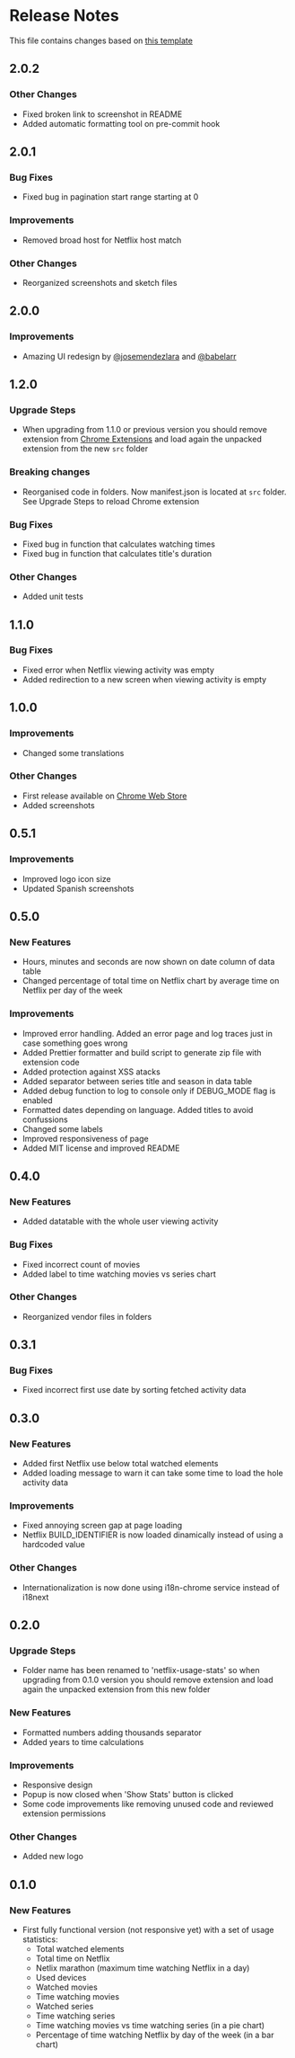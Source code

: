 # Release Notes

This file contains changes based on [this template](https://github.com/palantir/plottable/wiki/Release-Notes-Template)

## 2.0.2

### Other Changes

- Fixed broken link to screenshot in README
- Added automatic formatting tool on pre-commit hook

## 2.0.1

### Bug Fixes

- Fixed bug in pagination start range starting at 0

### Improvements

- Removed broad host for Netflix host match

### Other Changes

- Reorganized screenshots and sketch files

## 2.0.0

### Improvements

- Amazing UI redesign by [@josemendezlara](https://github.com/josemendezlara) and [@babelarr](https://github.com/babelarr)

## 1.2.0

### Upgrade Steps

- When upgrading from 1.1.0 or previous version you should remove extension from [Chrome Extensions](chrome://extensions/) and load again the unpacked extension from the new `src` folder

### Breaking changes

- Reorganised code in folders. Now manifest.json is located at `src` folder. See Upgrade Steps to reload Chrome extension

### Bug Fixes

- Fixed bug in function that calculates watching times
- Fixed bug in function that calculates title's duration

### Other Changes

- Added unit tests

## 1.1.0

### Bug Fixes

- Fixed error when Netflix viewing activity was empty
- Added redirection to a new screen when viewing activity is empty

## 1.0.0

### Improvements

- Changed some translations

### Other Changes

- First release available on [Chrome Web Store](https://chrome.google.com/webstore/devconsole/g09324318338317648806/bckfpnenhimfckndcceonmkhheinmkob)
- Added screenshots

## 0.5.1

### Improvements

- Improved logo icon size
- Updated Spanish screenshots

## 0.5.0

### New Features

- Hours, minutes and seconds are now shown on date column of data table
- Changed percentage of total time on Netflix chart by average time on Netflix per day of the week

### Improvements

- Improved error handling. Added an error page and log traces just in case something goes wrong
- Added Prettier formatter and build script to generate zip file with extension code
- Added protection against XSS atacks
- Added separator between series title and season in data table
- Added debug function to log to console only if DEBUG_MODE flag is enabled
- Formatted dates depending on language. Added titles to avoid confussions
- Changed some labels
- Improved responsiveness of page
- Added MIT license and improved README

## 0.4.0

### New Features

- Added datatable with the whole user viewing activity

### Bug Fixes

- Fixed incorrect count of movies
- Added label to time watching movies vs series chart

### Other Changes

- Reorganized vendor files in folders

## 0.3.1

### Bug Fixes

- Fixed incorrect first use date by sorting fetched activity data

## 0.3.0

### New Features

- Added first Netflix use below total watched elements
- Added loading message to warn it can take some time to load the hole activity data

### Improvements

- Fixed annoying screen gap at page loading
- Netflix BUILD_IDENTIFIER is now loaded dinamically instead of using a hardcoded value

### Other Changes

- Internationalization is now done using i18n-chrome service instead of i18next

## 0.2.0

### Upgrade Steps

- Folder name has been renamed to 'netflix-usage-stats' so when upgrading from 0.1.0 version you should remove extension and load again the unpacked extension from this new folder

### New Features

- Formatted numbers adding thousands separator
- Added years to time calculations

### Improvements

- Responsive design
- Popup is now closed when 'Show Stats' button is clicked
- Some code improvements like removing unused code and reviewed extension permissions

### Other Changes

- Added new logo

## 0.1.0

### New Features

- First fully functional version (not responsive yet) with a set of usage statistics:
  - Total watched elements
  - Total time on Netflix
  - Netlix marathon (maximum time watching Netflix in a day)
  - Used devices
  - Watched movies
  - Time watching movies
  - Watched series
  - Time watching series
  - Time watching movies vs time watching series (in a pie chart)
  - Percentage of time watching Netflix by day of the week (in a bar chart)

